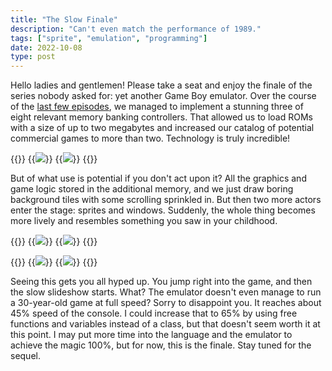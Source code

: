 ```yaml
---
title: "The Slow Finale"
description: "Can't even match the performance of 1989."
tags: ["sprite", "emulation", "programming"]
date: 2022-10-08
type: post
---
```

Hello ladies and gentlemen! Please take a seat and enjoy the finale of the series nobody asked for: yet another Game Boy emulator. Over the course of the [last few episodes](https://github.com/jsmolka/images/compare/0.3...0.4), we managed to implement a stunning three of eight relevant memory banking controllers. That allowed us to load ROMs with a size of up to two megabytes and increased our catalog of potential commercial games to more than two. Technology is truly incredible!

{{<wrap>}}
  {{<image src="images/technology.png" caption="Technology is incredible guy">}}
  {{<image src="images/super-mario-land.png" caption="Super Mario Land stage three boss">}}
{{</wrap>}}

But of what use is potential if you don't act upon it? All the graphics and game logic stored in the additional memory, and we just draw boring background tiles with some scrolling sprinkled in. But then two more actors enter the stage: sprites and windows. Suddenly, the whole thing becomes more lively and resembles something you saw in your childhood.

{{<wrap>}}
  {{<image src="images/zelda-intro.png" caption="Zelda intro sequence">}}
  {{<image src="images/zelda-bow-wow.png" caption="[Madam MeowMeow's](https://zelda.fandom.com/wiki/Madam_MeowMeow) [BowWow](https://zelda.fandom.com/wiki/BowWow)">}}
{{</wrap>}}

{{<wrap>}}
  {{<image src="images/zelda-shield.png" caption="Link receives his shield">}}
  {{<image src="images/zelda-sword.png" caption="Not the Master Sword">}}
{{</wrap>}}

Seeing this gets you all hyped up. You jump right into the game, and then the slow slideshow starts. What? The emulator doesn't even manage to run a 30-year-old game at full speed? Sorry to disappoint you. It reaches about 45% speed of the console. I could increase that to 65% by using free functions and variables instead of a class, but that doesn't seem worth it at this point. I may put more time into the language and the emulator to achieve the magic 100%, but for now, this is the finale. Stay tuned for the sequel.
